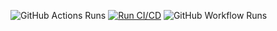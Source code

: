 ![GitHub Actions Runs](https://img.shields.io/github/actions/workflow/status/evgeniimatveev/evgeniimatveev/ci_cd.yml?label=Total%20Runs)
[![Run CI/CD](https://img.shields.io/badge/Run%20CI%2FCD-Click%20to%20Trigger-blue)](https://github.com/evgeniimatveev/mlops_project/actions/workflows/ci_cd.yml)
![GitHub Workflow Runs](https://img.shields.io/github/actions/workflow/status/evgeniimatveev/mlops_project/ci_cd.yml?label=Total%20Runs)
